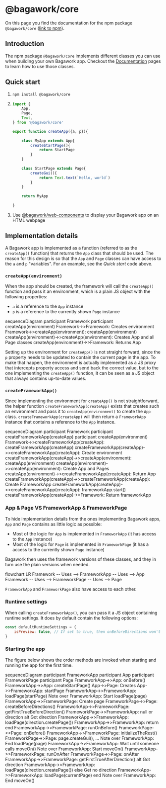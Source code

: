 <script>
	import Mermaid from '$lib/Mermaid.svelte'
</script>

# @bagawork/core
On this page you find the documentation for the npm package `@bagawork/core` ([link to npm](https://www.npmjs.com/package/@bagawork/core)).




## Introduction
The npm package `@bagawork/core` implements different classes you can use when building your own Bagawork app. Checkout the [Documentation](/documentation) pages to learn how to use those classes.





## Quick start
1. `npm install @bagawork/core`
2. 
	```js
	import {
		App,
		Page,
		Text,
	} from '@bagawork/core'

	export function createApp({a, p}){
		
		class MyApp extends App{
			createStartPage(){
				return StartPage
			}
		}
		
		class StartPage extends Page{
			createGui(){
				return Text.text(`Hello, world`)
			}
		}
		
		return MyApp
		
	}
	```
3. Use [@bagawork/web-components](/implementation/web-components) to display your Bagawork app on an HTML webpage




## Implementation details
A Bagawork app is implemented as a function (referred to as the `createApp()` function) that returns the `App` class that should be used. The reason for this design is so that the `App` and `Page` classes can have access to the `a` and `p` "variables". For an example, see the *Quick start* code above.





### `createApp(environment)`
When the app should be created, the framework will call the `createApp()` function and pass it an environment, which is a plain JS object with the following properties:

* `a` is a reference to the `App` instance
* `p` is a reference to the currently shown `Page` instance

<Mermaid>
sequenceDiagram
	participant Framework
	participant createApp(environment)
	Framework->>Framework: Creates environment
	Framework->>createApp(environment): createApp(environment)
	createApp(environment)->>createApp(environment): Creates App and all Page classes
	createApp(environment)->>Framework: Returns App
</Mermaid>

Setting up the environment for `createApp()` is not straight forward, since the `p` property needs to be updated to contain the current page in the app. To make that happen, the environment is actually implemented as a JS proxy that intercepts property access and send back the correct value, but to the one implementing the `createApp()` function, it can be seen as a JS object that always contains up-to-date values.





### `createFrameworkApp()`
Since implementing the environment for `createApp()` is not straightforward, the helper function `createFrameworkApp(createApp)` exists that creates such an environment and pass it to `createApp(environment)` to create the `App` class. `createFrameworkApp(createApp)` will then return a `FrameworkApp` instance that contains a reference to the `App` instance.

<Mermaid>
sequenceDiagram
	participant Framework
	participant createFrameworkApp(createApp)
	participant createApp(environment)
	Framework->>createFrameworkApp(createApp): createFrameworkApp(createApp)
	createFrameworkApp(createApp)->>createFrameworkApp(createApp): Create environment
	createFrameworkApp(createApp)->>createApp(environment): createApp(environment)
	createApp(environment)->>createApp(environment): Create App and Pages
	createApp(environment)->>createFrameworkApp(createApp): Return App
	createFrameworkApp(createApp)->>createFrameworkApp(createApp): Create FrameworkApp
	createFrameworkApp(createApp)->>createFrameworkApp(createApp): frameworkApp.start()
	createFrameworkApp(createApp)->>Framework: Return frameworkApp
</Mermaid>





### App & Page VS FrameworkApp & FrameworkPage
To hide implementation details from the ones implementing Bagawork apps, `App` and `Page` contains as little logic as possible:

* Most of the logic for `App` is implemented in `FrameworkApp` (it has access to the `App` instance)
* Most of the logic for `Page` is implemented in `FrameworkPage` (it has a access to the currently shown `Page` instance)

Bagawork then uses the framework versions of these classes, and they in turn use the plain versions when needed. 

<Mermaid>
flowchart LR
	Framework -- Uses --> FrameworkApp -- Uses --> App
	Framework -- Uses --> FrameworkPage -- Uses --> Page
</Mermaid>

`FrameworkApp` and `FrameworkPage` also have access to each other.


### Runtime settings
When calling `createFrameworkApp()`, you can pass it a JS object containing runtime settings. It does by default contain the following options:

```js
const defaultRuntimeSettings = {
	isPreview: false, // If set to true, then onBeforeDirections won't take effect when showing the app, etc. This should in most cases only be true in the Editor.
}
```



### Starting the app
The figure below shows the order methods are invoked when starting and running the app for the first time.

<Mermaid>
sequenceDiagram
	participant FrameworkApp
	participant App
	participant FrameworkPage
	participant Page
	FrameworkApp->>App: onBefore()
	FrameworkApp->>App: createStartPage()
	App->>Page: Creates
	App->>FrameworkApp: startPage
	FrameworkApp->>FrameworkApp: loadPage(startPage)
	Note over FrameworkApp: Start loadPage(page)
	FrameworkApp->>FrameworkPage: Create page
	FrameworkPage->>Page: createBeforeDirections()
	FrameworkApp->>FrameworkPage: getFirstTrueBeforeDirection()
	FrameworkPage->>FrameworkApp: null or direction
	alt Got direction
		FrameworkApp->>FrameworkApp: loadPage(direction.createPage())
		FrameworkApp->>FrameworkApp: return
	end
	FrameworkApp->>FrameworkPage: runOnBefore()
	FrameworkPage->>Page: onBefore()
	FrameworkApp->>FrameworkPage: initializeTheRest()
	FrameworkPage->>Page: page.createGui(), ...
	Note over FrameworkApp: End loadPage(page)
	FrameworkApp->>FrameworkApp: Wait until someone calls moveOn()
	Note over FrameworkApp: Start moveOn()
	FrameworkApp->>FrameworkPage: runOnAfter
	FrameworkPage->>Page: onAfter
	FrameworkApp->>FrameworkPage: getFirstTrueAfterDirection()
	alt Got direction
		FrameworkApp->>FrameworkApp: loadPage(direction.createPage())
	else Get no direction
		FrameworkApp->>FrameworkApp: loadPage(currentPage)
	end
	Note over FrameworkApp: End moveOn()
</Mermaid>